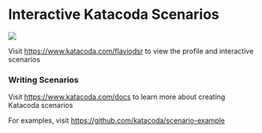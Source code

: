 # Interactive Katacoda Scenarios

[![](http://shields.katacoda.com/katacoda/flaviodsr/count.svg)](https://www.katacoda.com/flaviodsr "Get your profile on Katacoda.com")

Visit https://www.katacoda.com/flaviodsr to view the profile and interactive scenarios

### Writing Scenarios
Visit https://www.katacoda.com/docs to learn more about creating Katacoda scenarios

For examples, visit https://github.com/katacoda/scenario-example
